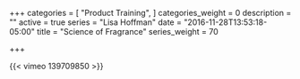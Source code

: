 +++
categories = [
  "Product Training",
]
categories_weight = 0
description = ""
active = true
series = "Lisa Hoffman"
date = "2016-11-28T13:53:18-05:00"
title = "Science of Fragrance"
series_weight = 70

+++

{{< vimeo 139709850 >}}

